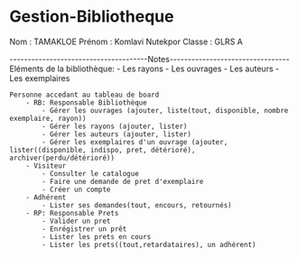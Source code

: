 # Gestion-Bibliotheque

Nom : TAMAKLOE 
Prénom : Komlavi Nutekpor
Classe : GLRS A

--------------------------------------Notes---------------------------------
    Eléments de la bibliothèque:
        - Les rayons
        - Les ouvrages
        - Les auteurs
        - Les exemplaires
    
    Personne accedant au tableau de board
        - RB: Responsable Bibliothèque
            - Gérer les ouvrages (ajouter, liste(tout, disponible, nombre exemplaire, rayon))
            - Gérer les rayons (ajouter, lister)
            - Gérer les auteurs (ajouter, lister)
            - Gérer les exemplaires d'un ouvrage (ajouter, lister((disponible, indispo, pret, détérioré), archiver(perdu/détérioré))
        - Visiteur
            - Consulter le catalogue
            - Faire une demande de pret d'exemplaire
            - Créer un compte
        - Adhérent 
            - Lister ses demandes(tout, encours, retournés)
        - RP: Responsable Prets
            - Valider un pret
            - Enrégistrer un prêt
            - Lister les prets en cours
            - Lister les prets((tout,retardataires), un adhérent)